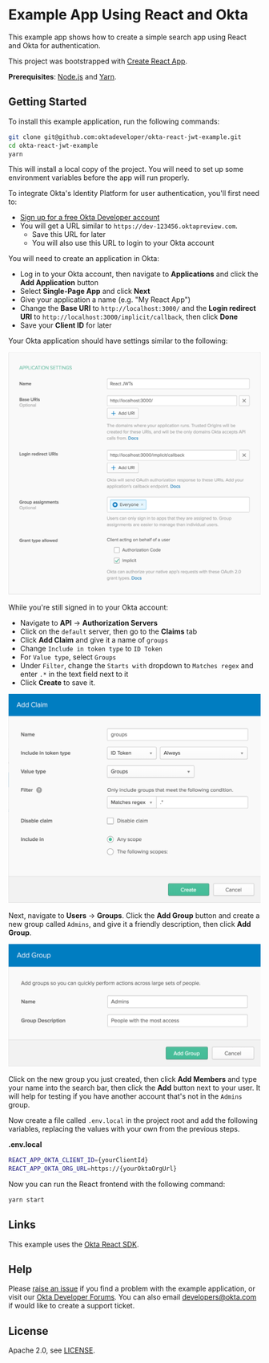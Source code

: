 # Example App Using React and Okta

This example app shows how to create a simple search app using React and Okta for authentication.

This project was bootstrapped with [Create React App](https://github.com/facebookincubator/create-react-app).

**Prerequisites**: [Node.js](https://nodejs.org/en/) and [Yarn](https://yarnpkg.com/lang/en/).

## Getting Started

To install this example application, run the following commands:

```bash
git clone git@github.com:oktadeveloper/okta-react-jwt-example.git
cd okta-react-jwt-example
yarn
```

This will install a local copy of the project. You will need to set up some environment variables before the app will run properly.

To integrate Okta's Identity Platform for user authentication, you'll first need to:

* [Sign up for a free Okta Developer account](https://www.okta.com/developer/signup/)
* You will get a URL similar to `https://dev-123456.oktapreview.com`.
  * Save this URL for later
  * You will also use this URL to login to your Okta account

You will need to create an application in Okta:

* Log in to your Okta account, then navigate to **Applications** and click the **Add Application** button
* Select **Single-Page App** and click **Next**
* Give your application a name (e.g. "My React App")
* Change the **Base URI** to `http://localhost:3000/` and the **Login redirect URI** to `http://localhost:3000/implicit/callback`, then click **Done**
* Save your **Client ID** for later

Your Okta application should have settings similar to the following:

![Okta Application Settings](images/okta-app-settings.png)

While you're still signed in to your Okta account:
  * Navigate to **API** -> **Authorization Servers**
  * Click on the `default` server, then go to the **Claims** tab
  * Click **Add Claim** and give it a name of `groups`
  * Change `Include in token type` to `ID Token`
  * For `Value type`, select `Groups`
  * Under `Filter`, change the `Starts with` dropdown to `Matches regex` and enter `.*` in the text field next to it
  * Click **Create** to save it.

![Add Groups Claim](./images/okta-add-groups-claim.png)

Next, navigate to **Users** -> **Groups**. Click the **Add Group** button and create a new group called `Admins`, and give it a friendly description, then click **Add Group**.

![Add Admins Group](./images/okta-add-admins-group.png)

Click on the new group you just created, then click **Add Members** and type your name into the search bar, then click the **Add** button next to your user. It will help for testing if you have another account that's not in the `Admins` group.

Now create a file called `.env.local` in the project root and add the following variables, replacing the values with your own from the previous steps.

**.env.local**
```bash
REACT_APP_OKTA_CLIENT_ID={yourClientId}
REACT_APP_OKTA_ORG_URL=https://{yourOktaOrgUrl}
```

Now you can run the React frontend with the following command:

```bash
yarn start
```

## Links

This example uses the [Okta React SDK](https://github.com/okta/okta-oidc-js/tree/master/packages/okta-react).

## Help

Please [raise an issue](https://github.com/oktadeveloper/okta-react-jwt-example/issues) if you find a problem with the example application, or visit our [Okta Developer Forums](https://devforum.okta.com/). You can also email [developers@okta.com](mailto:developers@okta.com) if would like to create a support ticket.

## License

Apache 2.0, see [LICENSE](LICENSE).
